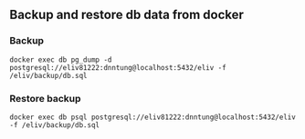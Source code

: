 ## Backup and restore db data from docker

### Backup

`docker exec db pg_dump -d postgresql://eliv81222:dnntung@localhost:5432/eliv -f /eliv/backup/db.sql`

### Restore backup

`docker exec db psql postgresql://eliv81222:dnntung@localhost:5432/eliv -f /eliv/backup/db.sql`